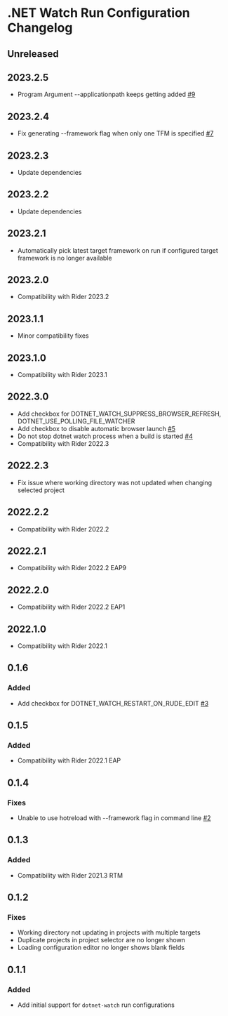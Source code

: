 <!-- Keep a Changelog guide -> https://keepachangelog.com -->

# .NET Watch Run Configuration Changelog

## Unreleased

## 2023.2.5
- Program Argument --applicationpath keeps getting added [#9](https://github.com/maartenba/DotNetWatch/issues/9)

## 2023.2.4
- Fix generating --framework flag when only one TFM is specified [#7](https://github.com/maartenba/DotNetWatch/issues/7)

## 2023.2.3
- Update dependencies

## 2023.2.2
- Update dependencies

## 2023.2.1
- Automatically pick latest target framework on run if configured target framework is no longer available

## 2023.2.0
- Compatibility with Rider 2023.2

## 2023.1.1
- Minor compatibility fixes

## 2023.1.0
- Compatibility with Rider 2023.1

## 2022.3.0
- Add checkbox for DOTNET_WATCH_SUPPRESS_BROWSER_REFRESH, DOTNET_USE_POLLING_FILE_WATCHER
- Add checkbox to disable automatic browser launch [#5](https://github.com/maartenba/DotNetWatch/issues/5)
- Do not stop dotnet watch process when a build is started [#4](https://github.com/maartenba/DotNetWatch/issues/4)
- Compatibility with Rider 2022.3

## 2022.2.3
- Fix issue where working directory was not updated when changing selected project

## 2022.2.2
- Compatibility with Rider 2022.2

## 2022.2.1
- Compatibility with Rider 2022.2 EAP9

## 2022.2.0
- Compatibility with Rider 2022.2 EAP1

## 2022.1.0
- Compatibility with Rider 2022.1

## 0.1.6

### Added
- Add checkbox for DOTNET_WATCH_RESTART_ON_RUDE_EDIT [#3](https://github.com/maartenba/DotNetWatch/issues/3)

## 0.1.5

### Added
- Compatibility with Rider 2022.1 EAP

## 0.1.4

### Fixes
- Unable to use hotreload with --framework flag in command line [#2](https://github.com/maartenba/DotNetWatch/issues/2)

## 0.1.3

### Added
- Compatibility with Rider 2021.3 RTM

## 0.1.2

### Fixes
- Working directory not updating in projects with multiple targets
- Duplicate projects in project selector are no longer shown
- Loading configuration editor no longer shows blank fields

## 0.1.1

### Added
- Add initial support for `dotnet-watch` run configurations
